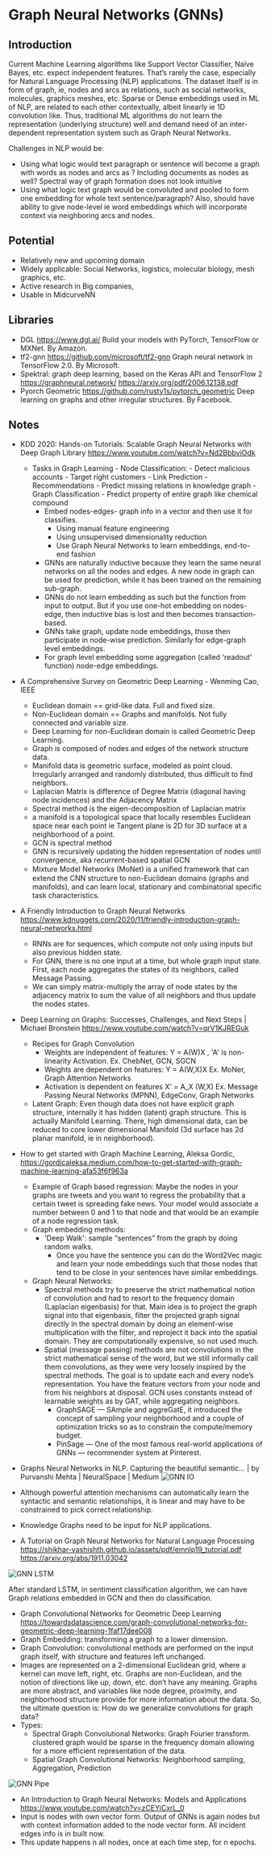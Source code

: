 # Graph Neural Networks (GNNs)

## Introduction
Current Machine Learning algorithms like Support Vector Classifier, Naïve Bayes, etc. expect independent features. That’s rarely the case, especially for Natural Language Processing (NLP) applications. The dataset itself is in form of graph, ie, nodes and arcs as relations, such as social networks, molecules, graphics meshes, etc.  Sparse or Dense embeddings used in ML of NLP, are related to each other contextually, albeit linearly ie 1D convolution like. Thus, traditional ML algorithms do not learn the representation (underlying structure) well and demand need of an inter-dependent representation system such as Graph Neural Networks.

Challenges in NLP would be:
- Using what logic would text paragraph or sentence will become a graph with words as nodes and arcs as ? Including documents as nodes as well? Spectral way of graph formation does not look intuitive
- Using what logic text graph would be convoluted and pooled to form one embedding for whole text sentence/paragraph? Also, should have ability to give node-level ie word embeddings which will incorporate context via neighboring arcs and nodes.

## Potential
- Relatively new and upcoming domain
- Widely applicable: Social Networks, logistics, molecular biology, mesh graphics, etc.
- Active research in Big companies, 
- Usable in MidcurveNN

## Libraries
- DGL https://www.dgl.ai/ Build your models with PyTorch, TensorFlow or MXNet. By Amazon.
- tf2-gnn https://github.com/microsoft/tf2-gnn Graph neural network in TensorFlow 2.0. By Microsoft.
-	Spektral: graph deep learning, based on the Keras API and TensorFlow 2  https://graphneural.network/  https://arxiv.org/pdf/2006.12138.pdf 
- Pyorch Geometric https://github.com/rusty1s/pytorch_geometric Deep learning on graphs and other irregular structures. By Facebook.

## Notes
- KDD 2020: Hands-on Tutorials: Scalable Graph Neural Networks with Deep Graph Library https://www.youtube.com/watch?v=Nd2BbbviOdk
  - Tasks in Graph Learning
		- Node Classification: 
			- Detect malicious accounts
			- Target right customers
		- Link Prediction
			- Recommendations
			- Predict missing relations in knowledge graph
		- Graph Classification
			- Predict property of entire graph like chemical compound
	- Embed nodes-edges- graph info in a vector and then use it for classifies.
		- Using manual feature engineering
		- Using unsupervised dimensionality reduction
		- Use Graph Neural Networks to learn embeddings, end-to-end fashion
	- GNNs are naturally inductive because they learn the same neural networks on all the nodes and edges. A new node in graph can be used for prediction, while it has been trained on the remaining sub-graph. 
	- GNNs do not learn embedding as such but the function from input to output. But if you use one-hot embedding on nodes-edge, then inductive bias is lost and then becomes transaction-based.
	- GNNs take graph, update node embeddings, those then participate in node-wise prediction. Similarly for edge-graph level embeddings.
	- For graph level embedding some aggregation (called 'readout' function) node-edge embeddings.

- A Comprehensive Survey on Geometric Deep Learning - Wenming Cao, IEEE
	- Euclidean domain == grid-like data. Full and fixed size.
	- Non-Euclidean domain == Graphs and manifolds. Not fully connected and variable size.
	- Deep Learning for non-Euclidean domain is called Geometric Deep Learning. 
	- Graph is composed of nodes and edges of the network structure data.
	- Manifold data is geometric surface, modeled as point cloud. Irregularly arranged and randomly distributed, thus difficult to find neighbors.
	- Laplacian Matrix is difference of Degree Matrix (diagonal having node incidences) and the Adjacency Matrix
	- Spectral method is the eigen-decomposition of Laplacian matrix
	- a manifold is a topological space that locally resembles Euclidean space near each point ie Tangent plane is 2D for 3D surface at a neighborhood of a point.
	- GCN is spectral method
	- GNN is recursively updating the hidden representation of nodes until convergence, aka  recurrent-based spatial GCN
	- Mixture Model Networks (MoNet) is  a uniﬁed framework that can extend the CNN structure to non-Euclidean domains (graphs and manifolds), and can learn local, stationary and combinatorial specific task characteristics.
	
- A Friendly Introduction to Graph Neural Networks https://www.kdnuggets.com/2020/11/friendly-introduction-graph-neural-networks.html
	- RNNs are for sequences, which compute not only using inputs but also previous hidden state.
	- For GNN, there is no one input at a time, but whole graph input state. First, each node aggregates the states of its neighbors, called Message Passing.
	- We can simply matrix-multiply the array of node states by the adjacency matrix to sum the value of all neighbors and thus update the nodes states.
	
	
- Deep Learning on Graphs: Successes, Challenges, and Next Steps | Michael Bronstein https://www.youtube.com/watch?v=qrV1KJREGuk
	- Recipes for Graph Convolution
		- Weights are independent of features: Y = A(W)X , 'A' is non-linearity Activation. Ex. ChebNet, GCN, SGCN
		- Weights are dependent on features: Y = A(W,X)X  Ex. MoNer, Graph Attention Networks
		- Activation is dependent on features X' = A_X (W,X)  Ex. Message Passing Neural Networks (MPNN), EdgeConv, Graph Networks
	- Latent Graph: Even though data does not have explicit graph structure, internally it has hidden (latent) graph structure. This is actually Manifold Learning. There, high dimensional data, can be reduced to core lower dimensional Manifold (3d surface has 2d planar manifold, ie in neighborhood).

- How to get started with Graph Machine Learning, Aleksa Gordic, https://gordicaleksa.medium.com/how-to-get-started-with-graph-machine-learning-afa53f6f963a
	- Example of Graph based regression: Maybe the nodes in your graphs are tweets and you want to regress the probability that a certain tweet is spreading fake news. Your model would associate a number between 0 and 1 to that node and that would be an example of a node regression task.
	- Graph embedding methods: 
	  - 'Deep Walk': sample “sentences” from the graph by doing random walks.
		- Once you have the sentence you can do the Word2Vec magic and learn your node embeddings such that those nodes that tend to be close in your sentences have similar embeddings.
	- Graph Neural Networks:
		- Spectral methods try to preserve the strict mathematical notion of convolution and had to resort to the frequency domain (Laplacian eigenbasis) for that. Main idea is to project the graph signal into that eigenbasis, filter the projected graph signal directly in the spectral domain by doing an element-wise multiplication with the filter, and reproject it back into the spatial domain. They are computationally expensive, so not used much.
		- Spatial (message passing) methods are not convolutions in the strict mathematical sense of the word, but we still informally call them convolutions, as they were very loosely inspired by the spectral methods. The goal is to update each and every node’s representation. You have the feature vectors from your node and from his neighbors at disposal. GCN uses constants instead of learnable weights as by GAT, while aggregating neighbors.
		  - GraphSAGE — SAmple and aggreGatE, it introduced the concept of sampling your neighborhood and a couple of optimization tricks so as to constrain the compute/memory budget.
		  - PinSage — One of the most famous real-world applications of GNNs — recommender system at Pinterest.

-	Graphs Neural Networks in NLP. Capturing the beautiful semantic… | by Purvanshi Mehta | NeuralSpace | Medium
 ![GNN IO](images/gnnio.png)
 
  -	Although powerful attention mechanisms can automatically learn the syntactic and semantic relationships, it is linear and may have to be constrained to pick correct relationship.
  -	Knowledge Graphs need to be input for NLP applications.


-	A Tutorial on Graph Neural Networks for Natural Language Processing https://shikhar-vashishth.github.io/assets/pdf/emnlp19_tutorial.pdf  https://arxiv.org/abs/1911.03042 

![GNN LSTM](images/gnnlstm.png)

After standard LSTM, in sentiment classification algorithm, we can have Graph relations embedded in GCN and then do classification.

-	Graph Convolutional Networks for Geometric Deep Learning https://towardsdatascience.com/graph-convolutional-networks-for-geometric-deep-learning-1faf17dee008
  - Graph Embedding: transforming a graph to a lower dimension.
  - Graph Convolution: convolutional methods are performed on the input graph itself, with structure and features left unchanged.
  - Images are represented on a 2-dimensional Euclidean grid, where a kernel can move left, right, etc. Graphs are non-Euclidean, and the notion of directions like up, down, etc. don’t have any meaning. Graphs are more abstract, and variables like node degree, proximity, and neighborhood structure provide for more information about the data. So, the ultimate question is: How do we generalize convolutions for graph data?
  - Types:
	  - Spectral Graph Convolutional Networks: Graph Fourier transform. clustered graph would be sparse in the frequency domain allowing for a more efficient representation of the data.
	  - Spatial Graph Convolutional Networks: Neighborhood sampling, Aggregation, Prediction

![GNN Pipe](images/gnnpipe.png)

-	An Introduction to Graph Neural Networks: Models and Applications https://www.youtube.com/watch?v=zCEYiCxrL_0
  - Input is nodes with own vector form. Output of GNNs is again nodes but with context information added to the node vector form. All incident edges info is in built now.
  - This update happens n all nodes, once at each time step, for n epochs.





